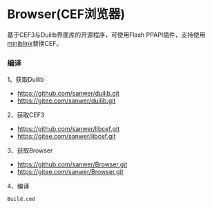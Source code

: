 # Browser(CEF浏览器)
  基于CEF3与Duilib界面库的开源程序，可使用Flash PPAPI插件，支持使用[miniblink](https://source.android.com/source/using-repo.html)替换CEF。

### 编译
1、获取Duilib
+ https://github.com/sanwer/duilib.git
+ https://gitee.com/sanwer/duilib.git

2、获取CEF3
+ https://github.com/sanwer/libcef.git
+ https://gitee.com/sanwer/libcef.git

3、获取Browser
+ https://github.com/sanwer/Browser.git
+ https://gitee.com/sanwer/Browser.git

4、编译
```sh
Build.cmd
```
